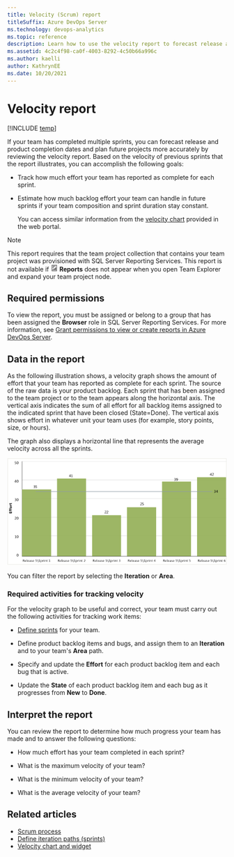 ```yaml
---
title: Velocity (Scrum) report
titleSuffix: Azure DevOps Server 
ms.technology: devops-analytics
ms.topic: reference
description: Learn how to use the velocity report to forecast release and product completion dates and plan future projects.
ms.assetid: 4c2c4f98-ca0f-4003-8292-4c50b66a996c
ms.author: kaelli
author: KathrynEE
ms.date: 10/20/2021
---
```


# Velocity report
[!INCLUDE [temp](../includes/tfs-report-platform-version.md)]

If your team has completed multiple sprints, you can forecast release and product completion dates and plan future projects more accurately by reviewing the velocity report. Based on the velocity of previous sprints that the report illustrates, you can accomplish the following goals:  
  
- Track how much effort your team has reported as complete for each sprint.  
  
- Estimate how much backlog effort your team can handle in future sprints if your team composition and sprint duration stay constant.  
  
  You can access similar information from the [velocity chart](../dashboards/team-velocity.md) provided in the web portal.  
  
> [!NOTE]
>  This report requires that the team project collection that contains your team project was provisioned with SQL Server Reporting Services. This report is not available if ![Report](media/icon_reportte.png "Icon_reportTE") **Reports** does not appear when you open Team Explorer and expand your team project node.  
  
## Required permissions
  
To view the report, you must be assigned or belong to a group that has been assigned the **Browser** role in SQL Server Reporting Services. For more information, see [Grant permissions to view or create reports in Azure DevOps Server](../admin/grant-permissions-to-reports.md).  
  
##  <a name="Data"></a> Data in the report  

As the following illustration shows, a velocity graph shows the amount of effort that your team has reported as complete for each sprint. The source of the raw data is your product backlog. Each sprint that has been assigned to the team project or to the team appears along the horizontal axis. The vertical axis indicates the sum of all effort for all backlog items assigned to the indicated sprint that have been closed (State=Done).  The vertical axis shows effort in whatever unit your team uses (for example, story points, size, or hours).  
  
The graph also displays a horizontal line that represents the average velocity across all the sprints.  
  
![Velocity chart &#40;Scrum process template&#41;](media/scrum_velocity.png "Scrum_Velocity")  
  
You can filter the report by selecting the **Iteration** or **Area**.  
  
### Required activities for tracking velocity  

For the velocity graph to be useful and correct, your team must carry out the following activities for tracking work items:  
  
- [Define sprints](../../boards/sprints/define-sprints.md) for your team.  
  
- Define product backlog items and bugs, and assign them to an **Iteration** and to your team's **Area** path.  
  
- Specify and update the **Effort** for each product backlog item and each bug that is active.  
  
- Update the **State** of each product backlog item and each bug as it progresses from **New** to **Done**.  
 
<a name="Interpreting"></a> 
 
##  Interpret the report  

You can review the report to determine how much progress your team has made and to answer the following questions:  
  
- How much effort has your team completed in each sprint?  
  
- What is the maximum velocity of your team?  
  
- What is the minimum velocity of your team?  
  
- What is the average velocity of your team?  
  
## Related articles

- [Scrum process](../../boards/work-items/guidance/scrum-process.md)   
- [Define iteration paths (sprints)](../../organizations/settings/set-iteration-paths-sprints.md)   
- [Velocity chart and widget](../dashboards/team-velocity.md)
